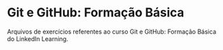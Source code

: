 # Git e GitHub: Formação Básica
Arquivos de exercícios referentes ao curso Git e GitHub: Formação Básica do LinkedIn Learning.